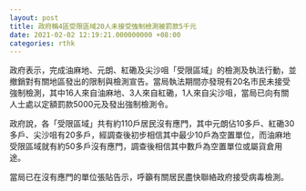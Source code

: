 ```yaml
---
layout: post
title: 政府稱4區受限區域20人未接受強制檢測被罰款5千元
date: 2021-02-02 12:19:21.000000000 +08:00
categories: rthk
---
```


政府表示，完成油麻地、元朗、紅磡及尖沙咀「受限區域」的檢測及執法行動，並撤銷對有關地區發出的限制與檢測宣告。當局執法期間亦發現有20名市民未接受強制檢測，其中16人來自油麻地、3人來自紅磡，1人來自尖沙咀，當局已向有關人士處以定額罰款5000元及發出強制檢測令。

政府說，各「受限區域」共有約110戶居民沒有應門，其中元朗佔10多戶、紅磡30多戶、尖沙咀有20多戶，經調查後初步相信其中最少10戶為空置單位，而油麻地受限區域就有約50多戶沒有應門，調查後相信其中數戶為空置單位或屬貨倉用途。

當局已在沒有應門的單位張貼告示，呼籲有關居民盡快聯絡政府接受病毒檢測。
